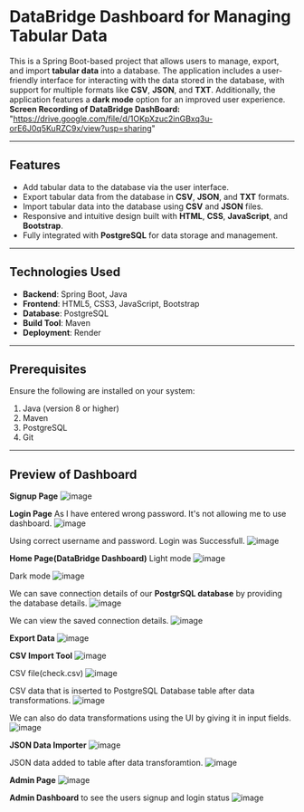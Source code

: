 # DataBridge Dashboard for Managing Tabular Data  

This is a Spring Boot-based project that allows users to manage, export, and import **tabular data** into a database. The application includes a user-friendly interface for interacting with the data stored in the database, with support for multiple formats like **CSV**, **JSON**, and **TXT**. Additionally, the application features a **dark mode** option for an improved user experience.<br>
**Screen Recording of DataBridge DashBoard:** "https://drive.google.com/file/d/1OKpXzuc2inGBxq3u-orE6J0q5KuRZC9x/view?usp=sharing"


---

## Features  

- Add tabular data to the database via the user interface.  
- Export tabular data from the database in **CSV**, **JSON**, and **TXT** formats.  
- Import tabular data into the database using **CSV** and **JSON** files.  
- Responsive and intuitive design built with **HTML**, **CSS**, **JavaScript**, and **Bootstrap**.  
- Fully integrated with **PostgreSQL** for data storage and management.  

---

## Technologies Used  

- **Backend**: Spring Boot, Java  
- **Frontend**: HTML5, CSS3, JavaScript, Bootstrap  
- **Database**: PostgreSQL  
- **Build Tool**: Maven  
- **Deployment**: Render

---

## Prerequisites  

Ensure the following are installed on your system:  

1. Java (version 8 or higher)  
2. Maven  
3. PostgreSQL  
4. Git

---

## Preview of Dashboard
**Signup Page**
![image](https://github.com/user-attachments/assets/8b022f02-f0ef-4764-b68e-84975571c5f1)

**Login Page**
As I have entered wrong password. It's not allowing me to use dashboard.
![image](https://github.com/user-attachments/assets/d94a1eef-3228-4373-be0e-4608b23b6ece)

Using correct username and password. Login was Successfull.
![image](https://github.com/user-attachments/assets/8592a378-f1f6-435b-8ee1-3621cc89f70e)

**Home Page(DataBridge Dashboard)**
Light mode
![image](https://github.com/user-attachments/assets/a2306e91-0f25-40e8-908f-8d8f6b096a1c)

Dark mode
![image](https://github.com/user-attachments/assets/474ebf62-1d32-43c5-946f-64ecdaf48930)

We can save connection details of our **PostgrSQL database** by providing the database details.
![image](https://github.com/user-attachments/assets/c80b22ed-3127-4dd3-ac20-713813eec012)

We can view the saved connection details.
![image](https://github.com/user-attachments/assets/4adfc512-e9d1-4df2-8016-0af3f0d8c3e0)

**Export Data** 
![image](https://github.com/user-attachments/assets/e56916ff-5ea5-4744-9334-ca4a46030bbe)

**CSV Import Tool**
![image](https://github.com/user-attachments/assets/2ce65f58-f23a-4b8f-b272-af7548b04467)

CSV file(check.csv)
![image](https://github.com/user-attachments/assets/daf52bba-ec9b-4263-a13b-a21777286353)

CSV data that is inserted to PostgreSQL Database table after data transformations.
![image](https://github.com/user-attachments/assets/f6d18ff9-ff91-4987-b5f4-ea52700fdd52)

We can also do data transformations using the UI by giving it in input fields.
![image](https://github.com/user-attachments/assets/658ef2a3-54e6-4326-8366-336ffdd3591a)

**JSON Data Importer**
![image](https://github.com/user-attachments/assets/6dfd474d-e4f1-4433-8394-b94b91a193b9)

JSON data added to table after data transforamtion.
![image](https://github.com/user-attachments/assets/7c8ecd46-ead1-456b-a0b9-3a7132c90671)

**Admin Page**
![image](https://github.com/user-attachments/assets/14d28139-6955-445d-a300-5e1d24017416)

**Admin Dashboard** to see the users signup and login status
![image](https://github.com/user-attachments/assets/eec2cb09-d59b-4b05-9211-34250539acf4)
